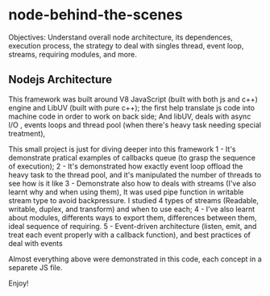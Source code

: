 # node-behind-the-scenes
Objectives: Understand overall node architecture, its dependences, execution process, the strategy to deal with singles thread, event loop, streams, requiring modules, and more. 

## Nodejs Architecture
This framework was built around V8 JavaScript (built with both js and c++) engine and LibUV (built with pure c++); the first help translate js code into machine code in order to work on back side;
And libUV, deals with async I/O , events loops and thread pool (when there's heavy task needing special treatment),

This small project is just for diving deeper into this framework
1 - It's demonstrate pratical examples of callbacks queue (to grasp the sequence of execution);
2 - It's demonstrated how exactly event loop offload the heavy task to the thread pool, and it's manipulated the number of threads to see how is it like
3 - Demonstrate also how to deals with streams (I've also learnt why and when using them), It was used pipe function in writable stream type to avoid backpressure.
I studied 4 types of streams (Readable, writable, duplex, and transform) and when to use each;
4 - I've also learnt about modules, differents ways to export them, differences between them, ideal sequence of requiring.
5 - Event-driven architecture (listen, emit, and treat each event properly with a callback function), and best practices of deal with events

Almost everything above were demonstrated in this code, each concept in a separete JS file.

Enjoy!